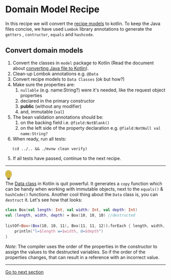 # Domain Model Recipe

In this recipe we will convert
the [recipe models](../../recipe-java/src/main/java/nl/rabobank/kotlinmovement/recipes/model) to
kotlin. To keep the Java files concise, we have used `Lombok` library annotations to generate the `getters`
, `contructor`, `equals` and `hashcode`.

## Convert domain models

1) Convert the classes in `model` package to Kotlin (Read the document
   about [converting Java file to Kotlin](CONVERT_JAVA_FILE_TO_KOTLIN.md)).
2) Clean-up Lombok annotations e.g. `@Data`
3) Convert recipe models to `Data Classes` (ok but how?)
4) Make sure the properties are:
    1) `nullable` (e.g. name:String?) were it's needed, like the request object properties
    2) declared in the primary constructor
    3) **public** (without any modifier)
    4) and, immutable (`val`)
5) The bean validation annotations should be:
    1) on the backing field i.e. `@field:NotBlank()`
    2) on the left side of the property declaration e.g. `@field:NotNull val name:String?`
6) When ready, run all tests:

```shell
   (cd ../.. && ./mvnw clean verify)
   ```

5) If all tests have passed, continue to the next recipe.

--- 
![light-bulb](../sources/png/light-bulb-xs.png)  
The [Data class](https://kotlinlang.org/docs/data-classes.html) in Kotlin is quit powerful. It generates a `copy`
function which can be handy when working with immutable objects, next to the `equals()` & `hashCode()` functions.
Another cool thing about the `Data` class is, you can `destruct` it. Let's see how that looks:

```kotlin
class Box(val length: Int, val width: Int, val depth: Int)
val (length, width, depth) = Box(10, 10, 10) //destructed

listOf<Box>(Box(10, 10, 11), Box(11, 11, 12)).forEach { length, width, depth -> //destructed in a lambda
    println("l=$length w=$width, d=$depth")
}
```

*Note*: The compiler uses the order of the properties in the constructor to assign the values to the destructed
variables. So if the order of the properties changes, that can result in a reference with an incorrect value.

---

[Go to next section](../3-data/Recipe.md)



